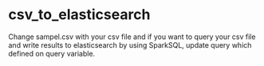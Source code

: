 # csv_to_elasticsearch

Change sampel.csv with your csv file and if you want to query your csv file and write results to elasticsearch by using SparkSQL, update query which defined on query variable.
